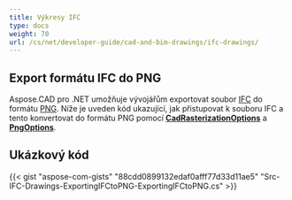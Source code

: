 ```yaml
---
title: Výkresy IFC
type: docs
weight: 70
url: /cs/net/developer-guide/cad-and-bim-drawings/ifc-drawings/
---
```


## **Export formátu IFC do PNG**

Aspose.CAD pro .NET umožňuje vývojářům exportovat soubor [IFC](https://docs.fileformat.com/cad/ifc/) do formátu [PNG](https://docs.fileformat.com/image/png/). Níže je uveden kód ukazující, jak přistupovat k souboru IFC a tento konvertovat do formátu PNG pomocí [**CadRasterizationOptions**](https://reference.aspose.com/cad/net/aspose.cad.imageoptions/cadrasterizationoptions) a [**PngOptions**](https://reference.aspose.com/cad/net/aspose.cad.imageoptions/pngoptions).

## Ukázkový kód

{{< gist "aspose-com-gists" "88cdd0899132edaf0afff77d33d11ae5" "Src-IFC-Drawings-ExportingIFCtoPNG-ExportingIFCtoPNG.cs" >}}
